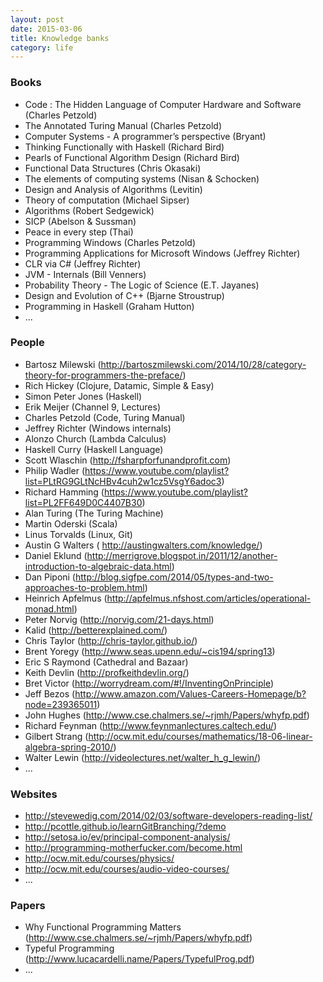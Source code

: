 ```yaml
---
layout: post
date: 2015-03-06
title: Knowledge banks
category: life
---
```


### Books

* Code : The Hidden Language of Computer Hardware and Software (Charles Petzold)
* The Annotated Turing Manual (Charles Petzold)
* Computer Systems - A programmer’s perspective (Bryant)
* Thinking Functionally with Haskell (Richard Bird)
* Pearls of Functional Algorithm Design (Richard Bird)
* Functional Data Structures (Chris Okasaki)
* The elements of computing systems (Nisan & Schocken)
* Design and Analysis of Algorithms (Levitin)
* Theory of computation (Michael Sipser)
* Algorithms (Robert Sedgewick)
* SICP (Abelson & Sussman)
* Peace in every step (Thai)
* Programming Windows (Charles Petzold)
* Programming Applications for Microsoft Windows (Jeffrey Richter)
* CLR via C# (Jeffrey Richter)
* JVM - Internals (Bill Venners)
* Probability Theory - The Logic of Science (E.T. Jayanes)
* Design and Evolution of C++ (Bjarne Stroustrup)
* Programming in Haskell (Graham Hutton)
* ...

### People

* Bartosz Milewski (http://bartoszmilewski.com/2014/10/28/category-theory-for-programmers-the-preface/)
* Rich Hickey (Clojure, Datamic, Simple & Easy)
* Simon Peter Jones (Haskell)
* Erik Meijer (Channel 9, Lectures)
* Charles Petzold (Code, Turing Manual)
* Jeffrey Richter (Windows internals)
* Alonzo Church (Lambda Calculus)
* Haskell Curry (Haskell Language)
* Scott Wlaschin (http://fsharpforfunandprofit.com)
* Philip Wadler (https://www.youtube.com/playlist?list=PLtRG9GLtNcHBv4cuh2w1cz5VsgY6adoc3)
* Richard Hamming (https://www.youtube.com/playlist?list=PL2FF649D0C4407B30)
* Alan Turing (The Turing Machine)
* Martin Oderski (Scala)
* Linus Torvalds (Linux, Git)
* Austin G Walters ( http://austingwalters.com/knowledge/)
* Daniel Eklund (http://merrigrove.blogspot.in/2011/12/another-introduction-to-algebraic-data.html)
* Dan Piponi (http://blog.sigfpe.com/2014/05/types-and-two-approaches-to-problem.html)
* Heinrich Apfelmus (http://apfelmus.nfshost.com/articles/operational-monad.html)
* Peter Norvig (http://norvig.com/21-days.html)
* Kalid (http://betterexplained.com/)
* Chris Taylor (http://chris-taylor.github.io/)
* Brent Yoregy (http://www.seas.upenn.edu/~cis194/spring13)
* Eric S Raymond (Cathedral and Bazaar)
* Keith Devlin (http://profkeithdevlin.org/)
* Bret Victor (http://worrydream.com/#!/InventingOnPrinciple)
* Jeff Bezos (http://www.amazon.com/Values-Careers-Homepage/b?node=239365011)
* John Hughes (http://www.cse.chalmers.se/~rjmh/Papers/whyfp.pdf)
* Richard Feynman (http://www.feynmanlectures.caltech.edu/)
* Gilbert Strang (http://ocw.mit.edu/courses/mathematics/18-06-linear-algebra-spring-2010/)
* Walter Lewin (http://videolectures.net/walter_h_g_lewin/)
* ...

### Websites
* http://stevewedig.com/2014/02/03/software-developers-reading-list/
* http://pcottle.github.io/learnGitBranching/?demo
* http://setosa.io/ev/principal-component-analysis/
* http://programming-motherfucker.com/become.html
* http://ocw.mit.edu/courses/physics/
* http://ocw.mit.edu/courses/audio-video-courses/
* ...

### Papers
* Why Functional Programming Matters (http://www.cse.chalmers.se/~rjmh/Papers/whyfp.pdf)
* Typeful Programming (http://www.lucacardelli.name/Papers/TypefulProg.pdf)
* ...
